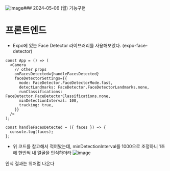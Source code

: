 ![image](https://github.com/ChaeDoll/TIL/assets/108540812/84acc7b0-fd35-4087-b7f9-806e2d4211f4)### 2024-05-06 (월) 기능구현
# 프론트엔드
- Expo에 있는 Face Detector 라이브러리를 사용해보았다. (expo-face-detector)
```
const App = () => (
  <Camera
    // other props
    onFacesDetected={handleFacesDetected}
    faceDetectorSettings={{
      mode: FaceDetector.FaceDetectorMode.fast,
      detectLandmarks: FaceDetector.FaceDetectorLandmarks.none,
      runClassifications: FaceDetector.FaceDetectorClassifications.none,
      minDetectionInterval: 100,
      tracking: true,
    }}
  />
);

const handleFacesDetected = ({ faces }) => {
  console.log(faces);
};
```
- 위 코드를 참고해서 적어봤는데, minDetectionInterval를 1000으로 조정하니 1초에 한번씩 내 얼굴을 인식하더라
![image](https://github.com/ChaeDoll/TIL/assets/108540812/c3e97e4c-3ddd-44ae-bd9d-10d49f8fc064)

인식 결과는 위처럼 나온다  
 
